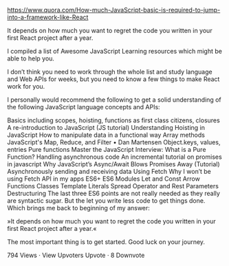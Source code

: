 https://www.quora.com/How-much-JavaScript-basic-is-required-to-jump-into-a-framework-like-React


It depends on how much you want to regret the code you written in your first React project after a year.

I compiled a list of Awesome JavaScript Learning resources which might be able to help you.

I don’t think you need to work through the whole list and study language and Web APIs for weeks, but you need to know a few things to make React work for you.

I personally would recommend the following to get a solid understanding of the following JavaScript language concepts and APIs:

Basics including scopes, hoisting, functions as first class citizens, closures
A re-introduction to JavaScript (JS tutorial)
Understanding Hoisting in JavaScript
How to manipulate data in a functional way
Array methods
JavaScript's Map, Reduce, and Filter • Dan Martensen
Object.keys, values, entries
Pure functions
Master the JavaScript Interview: What is a Pure Function?
Handling asynchronous code
An incremental tutorial on promises in javascript
Why JavaScript’s Async/Await Blows Promises Away (Tutorial)
Asynchronously sending and receiving data
Using Fetch
Why I won’t be using Fetch API in my apps
ES6+
ES6 Modules
Let and Const
Arrow Functions
Classes
Template Literals
Spread Operator and Rest Parameters
Destructuring
The last three ES6 points are not really needed as they really are syntactic sugar. But the let you write less code to get things done. Which brings me back to beginning of my answer:

»It depends on how much you want to regret the code you written in your first React project after a year.«

The most important thing is to get started. Good luck on your journey.

794 Views · View Upvoters
Upvote · 8
Downvote